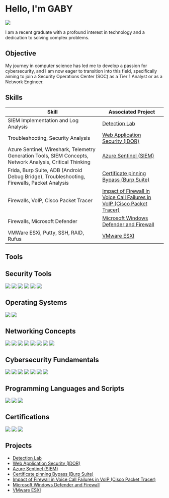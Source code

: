 # Hello, I'm GABY
<a href="https://linkedin.com/in/gabysaji/"><img src="https://img.shields.io/badge/-LinkedIn-0072b1?&style=for-the-badge&logo=linkedin&logoColor=white" /></a>

I am a recent graduate with a profound interest in technology and a dedication to solving complex problems.

## Objective

My journey in computer science has led me to develop a passion for cybersecurity, and I am now eager to transition into this field, specifically aiming to join a Security Operations Center (SOC) as a Tier 1 Analyst or as a Network Engineer.

## Skills

| Skill                                         | Associated Project         |
|-----------------------------------------------|----------------------------|
| SIEM Implementation and Log Analysis          | <a href="https://github.com/Gabys35/SIEM-Detection-Lab">Detection Lab</a>|
| Troubleshooting, Security Analysis | <a href="https://github.com/Gabys35/Web-Application-Security-IDOR-">Web Application Security (IDOR)</a>|
| Azure Sentinel, Wireshark, Telemetry Generation Tools, SIEM Concepts, Network Analysis, Critical Thinking         | <a href="https://github.com/Gabys35/Azure-Sentinel-SIEM-">Azure Sentinel (SIEM)</a>|
|  Frida, Burp Suite, ADB (Android Debug Bridge), Troubleshooting, Firewalls, Packet Analysis     | <a href="https://github.com/Gabys35/Certificate-pinning-Bypass-Burp-Suite-">Certificate pinning Bypass (Burp Suite)</a>|
| Firewalls, VoIP, Cisco Packet Tracer                 | <a href="https://github.com/Gabys35/Impact-of-Firewall-in-Voice-Call-Failures-in-VoIP">Impact of Firewall in Voice Call Failures in VoIP (Cisco Packet Tracer)</a>|
| Firewalls, Microsoft Defender | <a href="https://github.com/Gabys35/-Microsoft-Windows-Defender-and-Firewall">Microsoft Windows Defender and Firewall</a>|
| VMWare ESXi, Putty, SSH, RAID, Rufus | <a href="https://github.com/Gabys35/VMware-ESXI">VMware ESXI</a>|

## Tools

## Security Tools
<div>
    <img src="https://img.shields.io/badge/-Wireshark-1679A7?&style=for-the-badge&logo=Wireshark&logoColor=white" />
<img src="https://img.shields.io/badge/-Metasploit-ED1C24?&style=for-the-badge&logo=Metasploit&logoColor=white" />
<img src="https://img.shields.io/badge/-Burp%20Suite-FF3E96?&style=for-the-badge&logo=Burp%20Suite&logoColor=white" />
<img src="https://img.shields.io/badge/-QualysGuard-00A0DF?&style=for-the-badge&logo=QualysGuard&logoColor=white" />
    <img src="https://img.shields.io/badge/-VMware%20ESXi-607078?&style=for-the-badge&logo=VMware&logoColor=white" />
    <img src="https://img.shields.io/badge/-Autopsy-000000?&style=for-the-badge&logo=Autopsy&logoColor=white"
        <img src="https://img.shields.io/badge/Azure%20Sentinel-0089D6?style=for-the-badge&logo=microsoftazure&logoColor=white" />
</div>

## Operating Systems
<div>
    <img src="https://img.shields.io/badge/-Linux-FCC624?&style=for-the-badge&logo=Linux&logoColor=black" />
<img src="https://img.shields.io/badge/-Windows-0078D6?&style=for-the-badge&logo=Windows&logoColor=white" />
</div>

## Networking Concepts
<div>
    <img src="https://img.shields.io/badge/-TCP/IP-007396?&style=for-the-badge&logo=Cisco&logoColor=white" />
<img src="https://img.shields.io/badge/-DNS-FFA500?&style=for-the-badge&logo=DNS&logoColor=white" />
<img src="https://img.shields.io/badge/-DHCP-007396?&style=for-the-badge&logo=Cisco&logoColor=white" />
<img src="https://img.shields.io/badge/-VPNs-602C50?&style=for-the-badge&logo=VPN&logoColor=white" />
<img src="https://img.shields.io/badge/-Firewalls-FFA500?&style=for-the-badge&logo=Firewall&logoColor=white" />
<img src="https://img.shields.io/badge/-Routing%20Protocols-007396?&style=for-the-badge&logo=Cisco&logoColor=white" />
<img src="https://img.shields.io/badge/-Microsoft%20Defender-0078D6?&style=for-the-badge&logo=Microsoft&logoColor=white" />
    <img src="https://img.shields.io/badge/-VoIP-2E8B57?&style=for-the-badge&logo=VoIP&logoColor=white" />
</div>

## Cybersecurity Fundamentals
<div>
    <img src="https://img.shields.io/badge/-Microsoft_Sentinel-0078D4?&style=for-the-badge&logo=Microsoft&logoColor=white" />
    <img src="https://img.shields.io/badge/-Splunk-000000?&style=for-the-badge&logo=Splunk&logoColor=white" />
<img src="https://img.shields.io/badge/-Cryptography-562087?&style=for-the-badge&logo=Cryptography&logoColor=white" />
<img src="https://img.shields.io/badge/-Threat%20Modeling-000000?&style=for-the-badge" />
<img src="https://img.shields.io/badge/-Risk%20Assessment-FFA500?&style=for-the-badge&logo=Risk%20Assessment&logoColor=white" />
<img src="https://img.shields.io/badge/-Security%20Protocols-000000?&style=for-the-badge" />
<img src="https://img.shields.io/badge/-GDPR-FFA500?&style=for-the-badge&logo=GDPR&logoColor=white" />
    
</div>

## Programming Languages and Scripts
<div>
<img src="https://img.shields.io/badge/-SQL-4479A1?&style=for-the-badge&logo=SQL&logoColor=white" />
<img src="https://img.shields.io/badge/-PowerShell-5391FE?&style=for-the-badge&logo=PowerShell&logoColor=white" />
<img src="https://img.shields.io/badge/-Python-3776AB?&style=for-the-badge&logo=Python&logoColor=white" />
    </div>

## Certifications
<div>
<img src="https://img.shields.io/badge/Google-Foundations%20of%20Cybersecurity-4285F4?style=for-the-badge&logo=Google&logoColor=white" />
<img src="https://img.shields.io/badge/Google-Technical%20Support%20Fundamentals-4285F4?style=for-the-badge&logo=Google&logoColor=white" />
    <img src="https://img.shields.io/badge/CCNA-Cisco%20Certified%20Network%20Associate-1BA0D7?style=for-the-badge&logo=Cisco&logoColor=white" />
</div>

## Projects
- <a href="https://github.com/Gabys35/SIEM-Detection-Lab">Detection Lab</a>
- <a href="https://github.com/Gabys35/Web-Application-Security-IDOR-">Web Application Security (IDOR)</a>
- <a href="https://github.com/Gabys35/Azure-Sentinel-SIEM-">Azure Sentinel (SIEM)</a>
- <a href="https://github.com/Gabys35/Certificate-pinning-Bypass-Burp-Suite-">Certificate pinning Bypass (Burp Suite)</a>
- <a href="https://github.com/Gabys35/Impact-of-Firewall-in-Voice-Call-Failures-in-VoIP">Impact of Firewall in Voice Call Failures in VoIP (Cisco Packet Tracer)</a>
- <a href="https://github.com/Gabys35/-Microsoft-Windows-Defender-and-Firewall">Microsoft Windows Defender and Firewall</a>
- <a href="https://github.com/Gabys35/VMware-ESXI">VMware ESXI</a>
